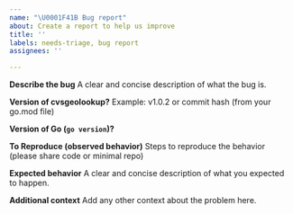 ```yaml
---
name: "\U0001F41B Bug report"
about: Create a report to help us improve
title: ''
labels: needs-triage, bug report
assignees: ''

---
```


**Describe the bug**
A clear and concise description of what the bug is.

**Version of cvsgeolookup?**
Example: v1.0.2 or commit hash (from your go.mod file)

**Version of Go (`go version`)?**

**To Reproduce (observed behavior)**
Steps to reproduce the behavior (please share code or minimal repo)

**Expected behavior**
A clear and concise description of what you expected to happen.

**Additional context**
Add any other context about the problem here.
